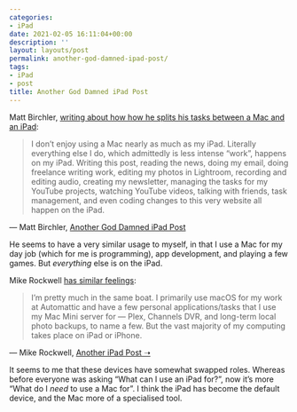 ```yaml
---
categories:
- iPad
date: 2021-02-05 16:11:04+00:00
description: ''
layout: layouts/post
permalink: another-god-damned-ipad-post/
tags:
- iPad
- post
title: Another God Damned iPad Post
---
```


Matt Birchler, [writing about how how he splits his tasks between a Mac and an iPad](https://birchtree.me/blog/another-god-damned-ipad-post/):


<blockquote>
<p>I don’t enjoy using a Mac nearly as much as my iPad. Literally everything else I do, which admittedly is less intense “work”, happens on my iPad. Writing this post, reading the news, doing my email, doing freelance writing work, editing my photos in Lightroom, recording and editing audio, creating my newsletter, managing the tasks for my YouTube projects, watching YouTube videos, talking with friends, task management, and even coding changes to this very website all happen on the iPad.</p>
</blockquote>
    <figcaption>
— Matt Birchler, <a href=“https://birchtree.me/blog/another-god-damned-ipad-post/”>Another God Damned iPad Post</a>
</figcaption>


He seems to have a very similar usage to myself, in that I use a Mac for my day job (which for me is programming), app development, and playing a few games. But _everything_ else is on the iPad.

Mike Rockwell [has similar feelings](https://initialcharge.net/2021/02/birchler-ipad-post/):


<blockquote>I’m pretty much in the same boat. I primarily use macOS for my work at Automattic and have a few personal applications/tasks that I use my Mac Mini server for — Plex, Channels DVR, and long-term local photo backups, to name a few. But the vast majority of my computing takes place on iPad or iPhone.</p></blockquote>
<figcaption>
— Mike Rockwell, <a href=“https://initialcharge.net/2021/02/birchler-ipad-post/”>Another iPad Post ➝</a></figcaption>

It seems to me that these devices have somewhat swapped roles. Whereas before everyone was asking “What can I use an iPad for?”, now it’s more “What do I _need_ to use a Mac for”. I think the iPad has become the default device, and the Mac more of a specialised tool.
